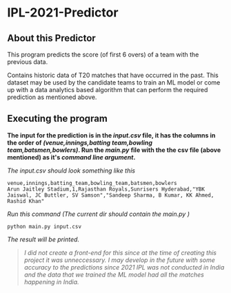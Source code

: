 # IPL-2021-Predictor

## About this Predictor 

This program predicts the score (of first 6 overs) of a team with the previous data.

Contains historic data of T20 matches that have occurred in the past. This dataset may be used by the candidate teams to train an ML model or come up with a data analytics based algorithm that can perform the required prediction as mentioned above.

## Executing the program

**The input for the prediction is in the _input.csv_ file, it has the columns in the order of _(venue,innings,batting team,bowling team,batsmen,bowlers)_. Run the _main.py_ file with the the csv file (above mentioned) as it's _command line argument_.**

*The input.csv should look something like this*
```
venue,innings,batting_team,bowling_team,batsmen,bowlers
Arun Jaitley Stadium,1,Rajasthan Royals,Sunrisers Hyderabad,"YBK Jaiswal, JC Buttler, SV Samson","Sandeep Sharma, B Kumar, KK Ahmed, Rashid Khan"

```
*Run this command (The current dir should contain the main.py )*
```
python main.py input.csv
```

*The result will be printed.*


> *I did not create a front-end for this since at the time of creating this project it was unneccessary. I may develop in the future with some accuracy to the predictions since 2021 IPL was not conducted in India and the data that we trained the ML model had all the matches happening in India.*
